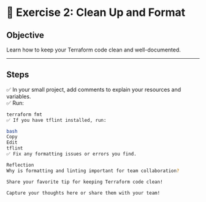 # 📝 Exercise 2: Clean Up and Format

## Objective

Learn how to keep your Terraform code clean and well-documented.

---

## Steps

✅ In your small project, add comments to explain your resources and variables.  
✅ Run:

```bash
terraform fmt
✅ If you have tflint installed, run:

bash
Copy
Edit
tflint
✅ Fix any formatting issues or errors you find.

Reflection
Why is formatting and linting important for team collaboration?

Share your favorite tip for keeping Terraform code clean!

Capture your thoughts here or share them with your team!